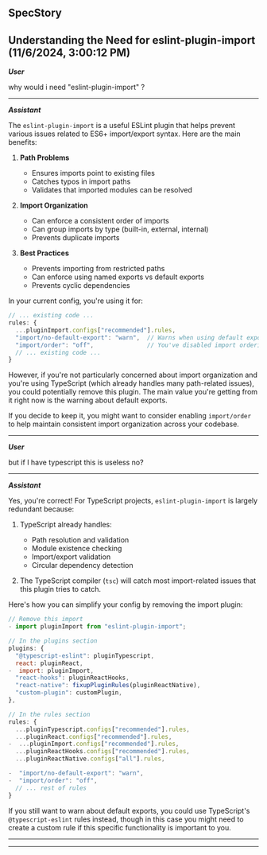 ## SpecStory

## Understanding the Need for eslint-plugin-import (11/6/2024, 3:00:12 PM)

_**User**_

why would i need "eslint-plugin-import" ?

---

_**Assistant**_

The `eslint-plugin-import` is a useful ESLint plugin that helps prevent various issues related to ES6+ import/export syntax. Here are the main benefits:

1. **Path Problems**
   - Ensures imports point to existing files
   - Catches typos in import paths
   - Validates that imported modules can be resolved

2. **Import Organization**
   - Can enforce a consistent order of imports
   - Can group imports by type (built-in, external, internal)
   - Prevents duplicate imports

3. **Best Practices**
   - Prevents importing from restricted paths
   - Can enforce using named exports vs default exports
   - Prevents cyclic dependencies

In your current config, you're using it for:
```javascript:eslint.config.mjs
// ... existing code ...
rules: {
  ...pluginImport.configs["recommended"].rules,
  "import/no-default-export": "warn",  // Warns when using default exports
  "import/order": "off",               // You've disabled import ordering
  // ... existing code ...
}
```

However, if you're not particularly concerned about import organization and you're using TypeScript (which already handles many path-related issues), you could potentially remove this plugin. The main value you're getting from it right now is the warning about default exports.

If you decide to keep it, you might want to consider enabling `import/order` to help maintain consistent import organization across your codebase.

---

_**User**_

but if I have typescript this is useless no?

---

_**Assistant**_

Yes, you're correct! For TypeScript projects, `eslint-plugin-import` is largely redundant because:

1. TypeScript already handles:
   - Path resolution and validation
   - Module existence checking
   - Import/export validation
   - Circular dependency detection

2. The TypeScript compiler (`tsc`) will catch most import-related issues that this plugin tries to catch.

Here's how you can simplify your config by removing the import plugin:

```javascript:eslint.config.mjs
// Remove this import
- import pluginImport from "eslint-plugin-import";

// In the plugins section
plugins: {
  "@typescript-eslint": pluginTypescript,
  react: pluginReact,
-  import: pluginImport,
  "react-hooks": pluginReactHooks,
  "react-native": fixupPluginRules(pluginReactNative),
  "custom-plugin": customPlugin,
},

// In the rules section
rules: {
  ...pluginTypescript.configs["recommended"].rules,
  ...pluginReact.configs["recommended"].rules,
-  ...pluginImport.configs["recommended"].rules,
  ...pluginReactHooks.configs["recommended"].rules,
  ...pluginReactNative.configs["all"].rules,

-  "import/no-default-export": "warn",
-  "import/order": "off",
  // ... rest of rules
}
```

If you still want to warn about default exports, you could use TypeScript's `@typescript-eslint` rules instead, though in this case you might need to create a custom rule if this specific functionality is important to you.

---



---

